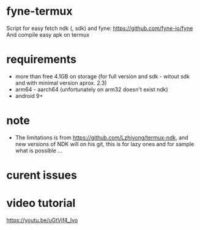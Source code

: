 # fyne-termux
Script for easy fetch ndk (, sdk) and fyne: https://github.com/fyne-io/fyne
And compile easy apk on termux
# requirements
- more than free 4.1GB on storage (for full version and sdk - witout sdk and with minimal version aprox. 2.3)
- arm64 - aarch64 (unfortunately on arm32 doesn't exist ndk)
- android 9+

# note
- The limitations is from https://github.com/Lzhiyong/termux-ndk, and new versions of NDK will on his git, this is for lazy ones and for sample what is possible ...

# curent issues

# video tutorial
https://youtu.be/uGtVjf4_Ivo
